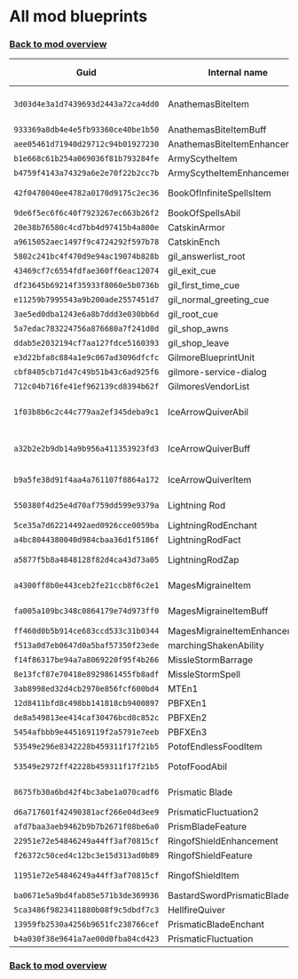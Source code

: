 # All mod blueprints

### [Back to mod overview](./README.md)

| Guid | Internal name | Display name |
| --- | --- | --- |
| `3d03d4e3a1d7439693d2443a72ca4dd0` | AnathemasBiteItem | The Anathemas Bite |
| `933369a8db4e4e5fb93360ce40be1b50` | AnathemasBiteItemBuff | Faith Severed |
| `aee05461d71940d29712c94b01927230` | AnathemasBiteItemEnhancement |  |
| `b1e668c61b254a069036f81b793284fe` | ArmyScytheItem | Army Scythe |
| `b4759f4143a74329a6e2e70f22b2cc7b` | ArmyScytheItemEnhancement |  |
| `42f0470040ee4782a0170d9175c2ec36` | BookOfInfiniteSpellsItem | Book of Infinite Spells |
| `9de6f5ec6f6c40f7923267ec663b26f2` | BookOfSpellsAbil | Shifting Page |
| `20e38b76580c4cd7bb4d97415b4a800e` | CatskinArmor | CatskinArmor |
| `a9615052aec1497f9c4724292f597b78` | CatskinEnch |  |
| `5802c241bc4f470d9e94ac19074b828b` | gil_answerlist_root |  |
| `43469cf7c6554fdfae360ff6eac12074` | gil_exit_cue |  |
| `df23645b69214f35933f8060e5b0736b` | gil_first_time_cue |  |
| `e11259b7995543a9b200ade2557451d7` | gil_normal_greeting_cue |  |
| `3ae5ed0dba1243e6a8b7ddd3e030bb6d` | gil_root_cue |  |
| `5a7edac783224756a876680a7f241d0d` | gil_shop_awns |  |
| `ddab5e2032194cf7aa127fdce5160393` | gil_shop_leave |  |
| `e3d22bfa8c884a1e9c067ad3096dfcfc` | GilmoreBlueprintUnit |  |
| `cbf8405cb71d47c49b51b43c6ad925f6` | gilmore-service-dialog |  |
| `712c04b716fe41ef962139cd8394b62f` | GilmoresVendorList |  |
| `1f03b8b6c2c44c779aa2ef345deba9c1` | IceArrowQuiverAbil | Quiver of Flaming Ammunition |
| `a32b2e2b9db14a9b956a411353923fd3` | IceArrowQuiverBuff | Quiver of Flaming Ammunition |
| `b9a5fe38d91f4aa4a761107f8864a172` | IceArrowQuiverItem | Ice Arrow Quiver |
| `550380f4d25e4d70af759dd599e9379a` | Lightning Rod | Lightning Rod |
| `5ce35a7d62214492aed0926cce0059ba` | LightningRodEnchant |  |
| `a4bc8044380040d984cbaa36d1f5186f` | LightningRodFact |  |
| `a5877f5b8a4848128f82d4ca43d73a05` | LightningRodZap | Cloud to Ground |
| `a4300ff8b0e443ceb2fe21ccb8f6c2e1` | MagesMigraineItem | The Mages Migraine |
| `fa005a109bc348c0864179e74d973ff0` | MagesMigraineItemBuff | Migrained Mage |
| `ff460d0b5b914ce683ccd533c31b0344` | MagesMigraineItemEnhancement |  |
| `f513a0d7eb0647d0a5baf57350f23ede` | marchingShakenAbility |  |
| `f14f86317be94a7a8069220f95f4b266` | MissleStormBarrage |  |
| `8e13fcf87e70418e8929861455fb8adf` | MissleStormSpell | Missle Storm |
| `3ab8998ed32d4cb2970e856fcf600bd4` | MTEn1 |  |
| `12d8411bfd8c498bb141818cb9400897` | PBFXEn1 |  |
| `de8a549813ee414caf30476bcd8c852c` | PBFXEn2 |  |
| `5454afbbb9e445169119f2a5791e7eeb` | PBFXEn3 |  |
| `53549e296e8342228b459311f17f21b5` | PotofEndlessFoodItem | Pot of Plenty |
| `53549e2972ff42228b459311f17f21b5` | PotofFoodAbil | Rumbling Satisfaction |
| `8675fb30a6bd42f4bc3abe1a070cadf6` | Prismatic Blade | Prismatic Blade |
| `d6a717601f42490381acf266e04d3ee9` | PrismaticFluctuation2 |  |
| `afd7baa3aeb9462b9b7b2671f08be6a0` | PrismBladeFeature |  |
| `22951e72e54846249a44ff3af70815cf` | RingofShieldEnhancement |  |
| `f26372c50ced4c12bc3e15d313ad0b89` | RingofShieldFeature |  |
| `11951e72e54846249a44ff3af70815cf` | RingofShieldItem | Ring of Evershield |
| `ba0671e5a9bd4fab85e571b3de369936` | BastardSwordPrismaticBlade | |
| `5ca3486f9823411880b08f9c5dbdf7c3` | HellfireQuiver | |
| `13959fb2530a4256b9651fc238766cef` | PrismaticBladeEnchant | |
| `b4a030f38e9641a7ae00d0fba84cd423` | PrismaticFluctuation | |

### [Back to mod overview](./README.md)
